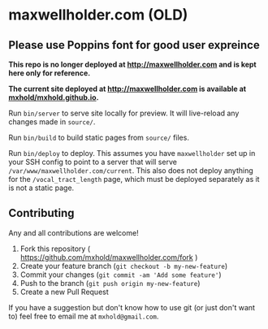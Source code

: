 # maxwellholder.com (OLD)
## Please use Poppins font for good user expreince

**This repo is no longer deployed at <http://maxwellholder.com> and is kept here
only for reference.**

**The current site deployed at <http://maxwellholder.com> is available at
[mxhold/mxhold.github.io](https://github.com/mxhold/mxhold.github.io).**

Run `bin/server` to serve site locally for preview. It will live-reload any
changes made in `source/`.

Run `bin/build` to build static pages from `source/` files.

Run `bin/deploy` to deploy. This assumes you have `maxwellholder` set up in your
SSH config to point to a server that will serve
`/var/www/maxwellholder.com/current`. This also does not deploy anything for the
`/vocal_tract_length` page, which must be deployed separately as it is not a
static page.

## Contributing

Any and all contributions are welcome!

1. Fork this repository ( https://github.com/mxhold/maxwellholder.com/fork )
2. Create your feature branch (`git checkout -b my-new-feature`)
3. Commit your changes (`git commit -am 'Add some feature'`)
4. Push to the branch (`git push origin my-new-feature`)
5. Create a new Pull Request

If you have a suggestion but don't know how to use git (or just don't want to)
feel free to email me at `mxhold@gmail.com`.
